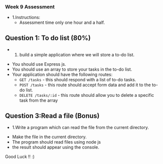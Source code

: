 ### Week 9 Assessment 
* 1.Instructions:
  - Assessment time only one hour and a half.
  
## Question 1: To do list (80%)
* 1. build a simple application where we will store a to-do list.
 - You should use Express js.
 - You should use an array to store your tasks in the to-do list.
 - Your application should have the following routes:
   - `GET /tasks` - this should respond with a list of to-do tasks.
   - `POST /tasks` - this route should accept form data and add it to the to-do list.
   - `DELETE /tasks/:id` - this route should allow you to delete a specific task from the array

<!-- Question 2:React (20%)
build a simple application where we will store a to-do list.
Create TWO new components: UserInput and UserOutput
UserInput should hold an input element, UserOutput two paragraphs
Output multiple UserOutput components in the App component (any paragraph texts of your choice)
Pass a username (of your choice) to UserOutput via props and display it there
Add state to the App component (=> the username) and pass the username to the UserOutput component
Add a method to manipulate the state (=> an event-handler method)
Pass the event-handler method reference to the UserInput component and bind it to the input-change event
Ensure that the new input entered by the user overwrites the old username passed to UserOutput
Add two-way-binding to your input (in UserInput) to also display the starting username
Add styling of your choice to your components/ elements in the components - both with inline styles and stylesheets -->

## Question 3:Read a file (Bonus)
* 1.Write a program which can read the file from the current directory.
 - Make the file in the current directory.
 - The program should read files using node js 
 - the result should appear using the console.
 
 Good Luck !! :)